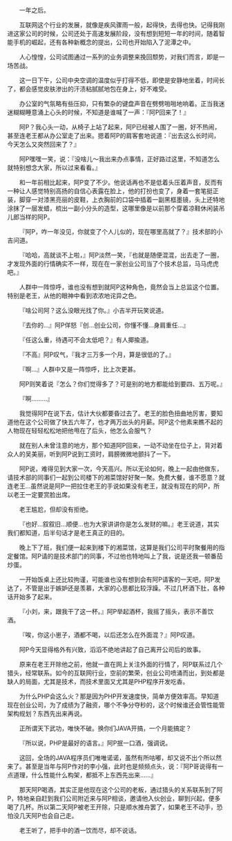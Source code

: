 &emsp;&emsp;一年之后。

&emsp;&emsp;互联网这个行业的发展，就像是疾风骤雨一般，起得快，去得也快。记得我刚进这家公司的时候，公司还处于高速发展阶段，没有想到短短一年的时间，随着智能手机的崛起，还有各种新概念的提出，公司也开始陷入了泥潭之中。

&emsp;&emsp;人心惶惶，公司试图通过一系列的业务调整来挽回颓势，对我们而言，即是一场苦战。

&emsp;&emsp;这一日下午，公司中央空调的温度似乎打得不低，即使是安静地坐着，时间长了，都会感觉皮肤渗出的汗渍粘腻腻地包在身上，好不难受。

&emsp;&emsp;办公室的气氛略有些压抑，只有繁杂的键盘声音在劈劈啪啪地响着。正当我迷迷糊糊睡意涌上心头的时候，不知道是谁喊了一声：『阿P回来了！』

&emsp;&emsp;阿P？我心头一动，从椅子上站了起来，阿P已经被人围了一圈，好不热闹，甚至连老王都从办公室走了出来。摁着阿P的肩客套地说道：『出去这么长时间，今天怎么又突然回来了？』

&emsp;&emsp;阿P嘿嘿一笑，说：『没啥儿～我出来办点事情，正好路过这里，不知道怎么就特别想念大家，所以过来看看。』

&emsp;&emsp;和一年前相比起来，阿P变了不少。他说话再也不是低着头压着声音，反而有一种让人感觉特别高扬的自信心表露在脸上，他的打扮也变了，身着一套笔挺正装，脚穿一对漆黑亮丽的皮鞋，上衣胸前的口袋中插着一副黑框墨镜，头上还特地涂抹了一层发蜡，梳出一副小分头的造型，这哪里像是以前那个穿着凉鞋休闲装吊儿郎当样的阿P。

&emsp;&emsp;『阿P，咋一年没见，你就变了个人儿似的，现在哪里高就了？』技术部的小吉问道。

&emsp;&emsp;『哈哈，高就谈不上啦，』阿P淡然一笑，『也就是随便混混，出去走了一圈，才发现外面的行情确实不一样，现在在一家创业公司当了个技术总监，马马虎虎吧。』

&emsp;&emsp;人群中一阵惊呼，谁也没有想到就阿P这种角色，竟然会当上总监这个位置。特别是老王，从他的眼神中看到浓浓地诧异之色。

&emsp;&emsp;『啥公司阿？这么没眼光找了你。』小吉半开玩笑说道。

&emsp;&emsp;『去你的…』阿P佯怒『创…创业公司，你懂不懂…身肩重任…』

&emsp;&emsp;『任这么重，待遇可不会太低吧？』有人揶揄道。

&emsp;&emsp;『不高』阿P叹气，『我才三万多一个月，算是很低的了。』

&emsp;&emsp;『啊…』人群中又是一阵惊呼，比上次更甚。

&emsp;&emsp;阿P则笑着说『怎么？你们觉得多了？可是别的地方都能给到要四、五万呢。』

&emsp;&emsp;『啊………』

&emsp;&emsp;我觉得阿P在说下去，估计大伙都要昏过去了。老王的脸色扭曲地厉害，要知道他在这个公司做了快五六年了，也才两万出头的月薪。阿P这个他素来瞧不起的人物现在轻轻松松地把他甩在了后头，他怎么会服气？

&emsp;&emsp;就在别人未曾注意的地方，那个知道阿P回来，一动不动坐在位子上，背对着众人的吴美丽，听到阿P说到工资时，肩膀微微地颤抖了一下。

&emsp;&emsp;阿P说，难得见到大家一次，今天高兴。所以无论如何，晚上一起由他做东，请技术部的同事们一起到公司楼下的湘菜馆好好聚一聚。免费大餐，谁不愿意？就连老王…虽然说是阿P一把拉住老王的手说如果没有老王，就没有现在的阿P，所以老王一定要赏脸出席。

&emsp;&emsp;老王尴尬，但却没有拒绝。

&emsp;&emsp;『也好…叙叙旧…顺便…也为大家讲讲你是怎么发财的嘛。』老王说道，其实我们都知道，后半句话才是老王真正的目的。

&emsp;&emsp;晚上下了班，我们便一起来到楼下的湘菜馆，这算是我们公司平时聚餐用的指定餐馆。阿P请的是技术部门的同事，不过他也特地叫上了我，说是还我一顿番茄炒蛋。

&emsp;&emsp;一开始饭桌上还比较拘谨，可能谁也没有想到会有阿P请客的一天吧，阿P发达了，不管是出于嫉妒还是羡慕，大家的心思都比较浮躁。不过几杯酒下肚，各种话开始多了起来。

&emsp;&emsp;『小刘，来，跟我干了这一杯。』阿P举起酒杯，我摇了摇头，表示不善饮酒。

&emsp;&emsp;『唉，你这小崽子，酒都不喝，以后还怎么在外面混？』阿P叹道。

&emsp;&emsp;阿P今天显得格外有兴致，滔滔不绝地讲起了自己离开公司后的故事。

&emsp;&emsp;原来在老王开除他之前，他就一直在网上关注外面的行情了，阿P联系过几个猎头，经常联系。如今的互联网行业，空前的繁荣，创业公司喷涌而出，到处都是缺人的局面，尤其是技术，而技术里面又尤其是PHP程序开发吃香。

&emsp;&emsp;为什么PHP会这么火？那是因为PHP开发速度快，简单方便效率高。早知道现在创业公司，为了成绩为了融资，哪个不争分夺秒的，这个时候谁还会管性能管架构规划？东西先出来再说。

&emsp;&emsp;正所谓天下武功，唯快不破。换你们JAVA开搞，一个月能搞定？

&emsp;&emsp;『所以说，PHP是最好的语言。』阿P抿一口酒，强调说。

&emsp;&emsp;这回，全场的JAVA程序员们唯唯诺诺，虽然有所咕嘟，却又说不出个所以然来了。甚至是当年与阿P作对的李小强，此时也是频频点头，说：『阿P哥说得有一点道理，什么性能什么构架，都抵不上东西先出来……』

&emsp;&emsp;那天阿P喝酒，其实正是他现在这个公司的老板，通过猎头的关系联系到了阿P，特地亲自赶到我们公司附近来与阿P相谈，邀请他入伙创业，聊到兴起，便多喝了几杯。所以第二天阿P被老王开除，只是顺水推舟罢了，如果老王不动手，恐怕没几天阿P也会自己走。

&emsp;&emsp;老王听了，把手中的酒一饮而尽，却不说话。
